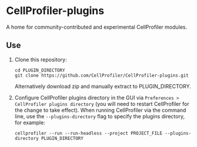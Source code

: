 CellProfiler-plugins
====================

A home for community-contributed and experimental CellProfiler modules.

## Use
1. Clone this repository:
    ```
    cd PLUGIN_DIRECTORY
    git clone https://github.com/CellProfiler/CellProfiler-plugins.git
    ```
    
    Alternatively download zip and manually extract to PLUGIN_DIRECTORY.

1. Configure CellProfiler plugins directory in the GUI via `Preferences > CellProfiler plugins directory` (you will need to restart CellProfiler for the change to take effect). When running CellProfiler via the command line, use the `--plugins-directory` flag to specify the plugins directory, for example:
    ```
    cellprofiler --run --run-headless --project PROJECT_FILE --plugins-directory PLUGIN_DIRECTORY
    ```
